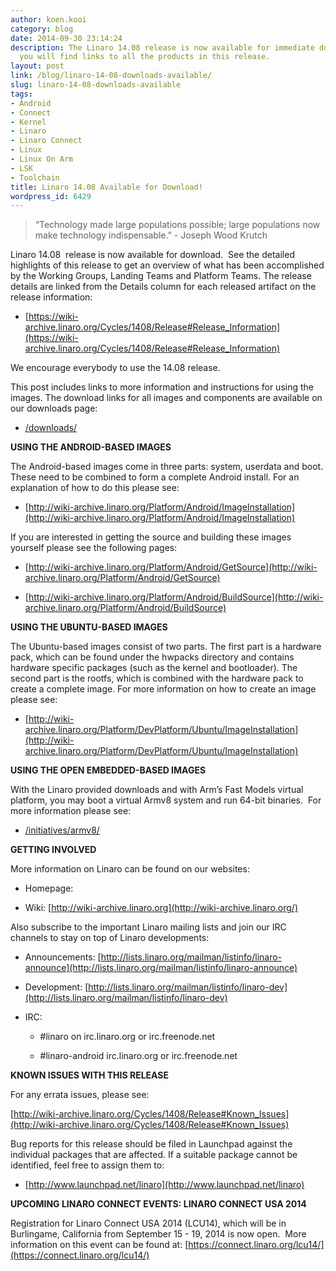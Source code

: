 ```yaml
---
author: koen.kooi
category: blog
date: 2014-09-30 23:14:24
description: The Linaro 14.08 release is now available for immediate download. Here
  you will find links to all the products in this release.
layout: post
link: /blog/linaro-14-08-downloads-available/
slug: linaro-14-08-downloads-available
tags:
- Android
- Connect
- Kernel
- Linaro
- Linaro Connect
- Linux
- Linux On Arm
- LSK
- Toolchain
title: Linaro 14.08 Available for Download!
wordpress_id: 6429
---
```


> “Technology made large populations possible; large populations now make technology indispensable.” - Joseph Wood Krutch

Linaro 14.08  release is now available for download.  See the detailed highlights of this release to get an overview of what has been accomplished by the Working Groups, Landing Teams and Platform Teams. The release details are linked from the Details column for each released artifact on the release information:

- [https://wiki-archive.linaro.org/Cycles/1408/Release#Release_Information](https://wiki-archive.linaro.org/Cycles/1408/Release#Release_Information)

We encourage everybody to use the 14.08 release.

This post includes links to more information and instructions for using the images. The download links for all images and components are available on our downloads page:

- [/downloads/](/downloads/)

**USING THE ANDROID-BASED IMAGES**

The Android-based images come in three parts: system, userdata and boot. These need to be combined to form a complete Android install. For an explanation of how to do this please see:

- [http://wiki-archive.linaro.org/Platform/Android/ImageInstallation](http://wiki-archive.linaro.org/Platform/Android/ImageInstallation)

If you are interested in getting the source and building these images yourself please see the following pages:

- [http://wiki-archive.linaro.org/Platform/Android/GetSource](http://wiki-archive.linaro.org/Platform/Android/GetSource)

- [http://wiki-archive.linaro.org/Platform/Android/BuildSource](http://wiki-archive.linaro.org/Platform/Android/BuildSource)

**USING THE UBUNTU-BASED IMAGES**

The Ubuntu-based images consist of two parts. The first part is a hardware pack, which can be found under the hwpacks directory and contains hardware specific packages (such as the kernel and bootloader). The second part is the rootfs, which is combined with the hardware pack to create a complete image. For more information on how to create an image please see:

- [http://wiki-archive.linaro.org/Platform/DevPlatform/Ubuntu/ImageInstallation](http://wiki-archive.linaro.org/Platform/DevPlatform/Ubuntu/ImageInstallation)

**USING THE OPEN EMBEDDED-BASED IMAGES**

With the Linaro provided downloads and with Arm’s Fast Models virtual platform, you may boot a virtual Armv8 system and run 64-bit binaries.  For more information please see:

- [/initiatives/armv8/](/engineering/)

**GETTING INVOLVED**

More information on Linaro can be found on our websites:

- Homepage: [](/)

- Wiki: [http://wiki-archive.linaro.org](http://wiki-archive.linaro.org/)

Also subscribe to the important Linaro mailing lists and join our IRC channels to stay on top of Linaro developments:

- Announcements: [http://lists.linaro.org/mailman/listinfo/linaro-announce](http://lists.linaro.org/mailman/listinfo/linaro-announce)

- Development: [http://lists.linaro.org/mailman/listinfo/linaro-dev](http://lists.linaro.org/mailman/listinfo/linaro-dev)

- IRC:

  - #linaro on irc.linaro.org or irc.freenode.net

  - #linaro-android irc.linaro.org or irc.freenode.net

**KNOWN ISSUES WITH THIS RELEASE**

For any errata issues, please see:

[http://wiki-archive.linaro.org/Cycles/1408/Release#Known_Issues](http://wiki-archive.linaro.org/Cycles/1408/Release#Known_Issues)

Bug reports for this release should be filed in Launchpad against the individual packages that are affected. If a suitable package cannot be identified, feel free to assign them to:

- [http://www.launchpad.net/linaro](http://www.launchpad.net/linaro)

**UPCOMING LINARO CONNECT EVENTS: LINARO CONNECT USA 2014**

Registration for Linaro Connect USA 2014 (LCU14), which will be in Burlingame, California from September 15 - 19, 2014 is now open.  More information on this event can be found at: [https://connect.linaro.org/lcu14/](https://connect.linaro.org/lcu14/)